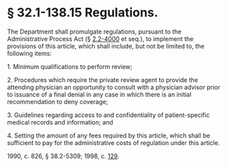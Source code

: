 # § 32.1-138.15 Regulations.

<p>The Department shall promulgate regulations, pursuant to the Administrative Process Act (§ <a href='http://law.lis.virginia.gov/vacode/2.2-4000/'>2.2-4000</a> et seq.), to implement the provisions of this article, which shall include, but not be limited to, the following items:</p><p>1. Minimum qualifications to perform review;</p><p>2. Procedures which require the private review agent to provide the attending physician an opportunity to consult with a physician advisor prior to issuance of a final denial in any case in which there is an initial recommendation to deny coverage;</p><p>3. Guidelines regarding access to and confidentiality of patient-specific medical records and information; and</p><p>4. Setting the amount of any fees required by this article, which shall be sufficient to pay for the administrative costs of regulation under this article.</p><p>1990, c. 826, § 38.2-5309; 1998, c. <a href='http://lis.virginia.gov/cgi-bin/legp604.exe?981+ful+CHAP0129'>129</a>.</p>